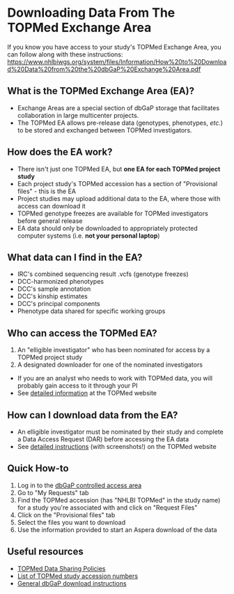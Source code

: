 # Downloading Data From The TOPMed Exchange Area

If you know you have access to your study's TOPMed Exchange Area, you can follow along with these instructions:
https://www.nhlbiwgs.org/system/files/Information/How%20to%20Download%20Data%20from%20the%20dbGaP%20Exchange%20Area.pdf


## What is the TOPMed Exchange Area (EA)?
* Exchange Areas are a special section of dbGaP storage that facilitates collaboration in large multicenter projects.
* The TOPMed EA allows pre-release data (genotypes, phenotypes, *etc.*) to be stored and exchanged between TOPMed investigators.

## How does the EA work?
* There isn't just one TOPMed EA, but **one EA for each TOPMed project study**
* Each project study's TOPMed accession has a section of "Provisional files" - this is the EA
* Project studies may upload additional data to the EA, where those with access can download it
* TOPMed genotype freezes are available for TOPMed investigators before general release
* EA data should only be downloaded to appropriately protected computer systems (i.e. **not your personal laptop**)

## What data can I find in the EA?
* IRC's combined sequencing result .vcfs (genotype freezes)
* DCC-harmonized phenotypes
* DCC's sample annotation
* DCC's kinship estimates
* DCC's principal components
* Phenotype data shared for specific working groups

## Who can access the TOPMed EA?
1. An "elligible investigator" who has been nominated for access by a TOPMed project study
2. A designated downloader for one of the nominated investigators
* If you are an analyst who needs to work with TOPMed data, you will probably gain access to it through your PI
* See [detailed information](https://www.nhlbiwgs.org/topmed-data-sharing-policies#D) at the TOPMed website

## How can I download data from the EA?
* An elligible investigator must be nominated by their study and complete a Data Access Request (DAR) before accessing the EA data
* See [detailed instructions](https://www.nhlbiwgs.org/system/files/Information/How%20to%20Download%20Data%20from%20the%20dbGaP%20Exchange%20Area.pdf) (with screenshots!) on the TOPMed website

## Quick How-to
1. Log in to the [dbGaP controlled access area](https://dbgap.ncbi.nlm.nih.gov/aa/wga.cgi?page=login)
2. Go to "My Requests" tab
3. Find the TOPMed accession (has "NHLBI TOPMed" in the study name) for a study you're associated with and click on "Request Files"
4. Click on the "Provisional files" tab
5. Select the files you want to download
6. Use the information provided to start an Aspera download of the data

## Useful resources
* [TOPMed Data Sharing Policies](https://www.nhlbiwgs.org/topmed-data-sharing-policies/)
* [List of TOPMed study accession numbers](https://www.nhlbiwgs.org/system/files/Information/TOPMed_EA_dbgap_study_accession_nums.pdf)
* [General dbGaP download instructions](https://www.ncbi.nlm.nih.gov/books/NBK36439/#Download.Download_Procedure)